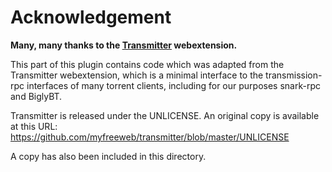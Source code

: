 Acknowledgement
===============

**Many, many thanks to the [Transmitter](https://github.com/myfreeweb/transmitter)
webextension.**

This part of this plugin contains code which was adapted from the Transmitter
webextension, which is a minimal interface to the transmission-rpc interfaces of
many torrent clients, including for our purposes snark-rpc and BiglyBT.

Transmitter is released under the UNLICENSE. An original copy is available at
this URL: https://github.com/myfreeweb/transmitter/blob/master/UNLICENSE

A copy has also been included in this directory.